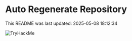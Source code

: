 # Auto Regenerate Repository

This README was last updated: 2025-05-08 18:12:34

 ![TryHackMe](https://tryhackme.com/badge/533634)